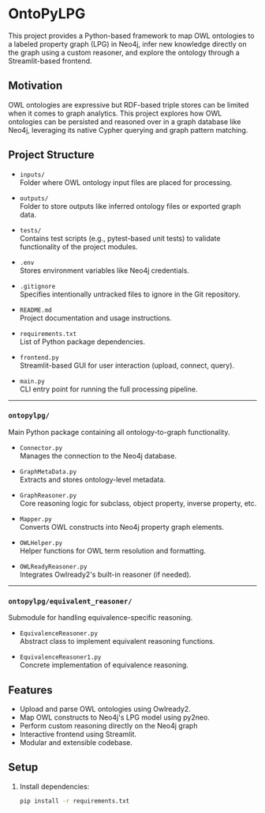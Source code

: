 # OntoPyLPG

This project provides a Python-based framework to map OWL ontologies to a labeled property graph (LPG) in Neo4j, infer new knowledge directly on the graph using a custom reasoner, and explore the ontology through a Streamlit-based frontend.

## Motivation

OWL ontologies are expressive but RDF-based triple stores can be limited when it comes to graph analytics. This project explores how OWL ontologies can be persisted and reasoned over in a graph database like Neo4j, leveraging its native Cypher querying and graph pattern matching.

## Project Structure

- `inputs/`  
  Folder where OWL ontology input files are placed for processing.

- `outputs/`  
  Folder to store outputs like inferred ontology files or exported graph data.

- `tests/`  
  Contains test scripts (e.g., pytest-based unit tests) to validate functionality of the project modules.

- `.env`  
  Stores environment variables like Neo4j credentials.

- `.gitignore`  
  Specifies intentionally untracked files to ignore in the Git repository.

- `README.md`  
  Project documentation and usage instructions.

- `requirements.txt`  
  List of Python package dependencies.

- `frontend.py`  
  Streamlit-based GUI for user interaction (upload, connect, query).

- `main.py`  
  CLI entry point for running the full processing pipeline.

---

### `ontopylpg/`

Main Python package containing all ontology-to-graph functionality.

- `Connector.py`  
  Manages the connection to the Neo4j database.

- `GraphMetaData.py`  
  Extracts and stores ontology-level metadata.

- `GraphReasoner.py`  
  Core reasoning logic for subclass, object property, inverse property, etc.

- `Mapper.py`  
  Converts OWL constructs into Neo4j property graph elements.

- `OWLHelper.py`  
  Helper functions for OWL term resolution and formatting.

- `OWLReadyReasoner.py`  
  Integrates Owlready2's built-in reasoner (if needed).

---

### `ontopylpg/equivalent_reasoner/`

Submodule for handling equivalence-specific reasoning.

- `EquivalenceReasoner.py`  
  Abstract class to implement equivalent reasoning functions.

- `EquivalenceReasoner1.py`  
  Concrete implementation of equivalence reasoning.

## Features

- Upload and parse OWL ontologies using Owlready2.
- Map OWL constructs to Neo4j's LPG model using py2neo.
- Perform custom reasoning directly on the Neo4j graph
- Interactive frontend using Streamlit.
- Modular and extensible codebase.

## Setup

1. Install dependencies:
   ```bash
   pip install -r requirements.txt
   ```
